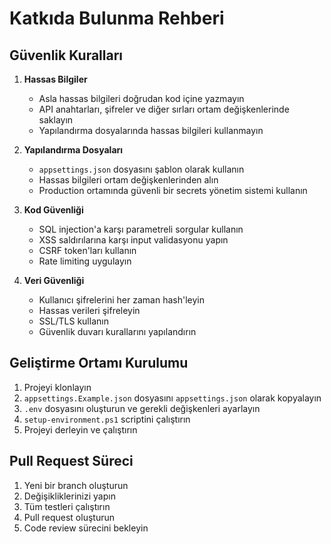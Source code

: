 # Katkıda Bulunma Rehberi

## Güvenlik Kuralları

1. **Hassas Bilgiler**
   - Asla hassas bilgileri doğrudan kod içine yazmayın
   - API anahtarları, şifreler ve diğer sırları ortam değişkenlerinde saklayın
   - Yapılandırma dosyalarında hassas bilgileri kullanmayın

2. **Yapılandırma Dosyaları**
   - `appsettings.json` dosyasını şablon olarak kullanın
   - Hassas bilgileri ortam değişkenlerinden alın
   - Production ortamında güvenli bir secrets yönetim sistemi kullanın

3. **Kod Güvenliği**
   - SQL injection'a karşı parametreli sorgular kullanın
   - XSS saldırılarına karşı input validasyonu yapın
   - CSRF token'ları kullanın
   - Rate limiting uygulayın

4. **Veri Güvenliği**
   - Kullanıcı şifrelerini her zaman hash'leyin
   - Hassas verileri şifreleyin
   - SSL/TLS kullanın
   - Güvenlik duvarı kurallarını yapılandırın

## Geliştirme Ortamı Kurulumu

1. Projeyi klonlayın
2. `appsettings.Example.json` dosyasını `appsettings.json` olarak kopyalayın
3. `.env` dosyasını oluşturun ve gerekli değişkenleri ayarlayın
4. `setup-environment.ps1` scriptini çalıştırın
5. Projeyi derleyin ve çalıştırın

## Pull Request Süreci

1. Yeni bir branch oluşturun
2. Değişikliklerinizi yapın
3. Tüm testleri çalıştırın
4. Pull request oluşturun
5. Code review sürecini bekleyin
